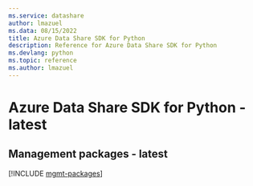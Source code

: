 ```yaml
---
ms.service: datashare
author: lmazuel
ms.data: 08/15/2022
title: Azure Data Share SDK for Python
description: Reference for Azure Data Share SDK for Python
ms.devlang: python
ms.topic: reference
ms.author: lmazuel
---
```

# Azure Data Share SDK for Python - latest

## Management packages - latest
[!INCLUDE [mgmt-packages](data-share-mgmt-index.md)]